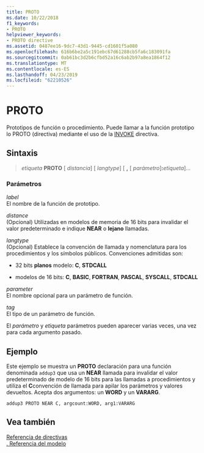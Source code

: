 ```yaml
---
title: PROTO
ms.date: 10/22/2018
f1_keywords:
- PROTO
helpviewer_keywords:
- PROTO directive
ms.assetid: 0487ee16-9dc7-43d1-9445-cd1601f5a080
ms.openlocfilehash: 616b6be2a5c191ebc67d61288cb5fa6c183091fa
ms.sourcegitcommit: 0ab61bc3d2b6cfbd52a16c6ab2b97a8ea1864f12
ms.translationtype: MT
ms.contentlocale: es-ES
ms.lasthandoff: 04/23/2019
ms.locfileid: "62210526"
---
```

# <a name="proto"></a>PROTO

Prototipos de función o procedimiento. Puede llamar a la función prototipo lo PROTO (directiva) mediante el uso de la [INVOKE](invoke.md) directiva.

## <a name="syntax"></a>Sintaxis

> *etiqueta* **PROTO** \[ *distancia*] \[ *langtype*] \[ __,__ \[ *parámetro*]__:__*etiqueta*]...

### <a name="parameters"></a>Parámetros

*label*<br/>
El nombre de la función de prototipo.

*distance*<br/>
(Opcional) Utilizadas en modelos de memoria de 16 bits para invalidar el valor predeterminado e indique **NEAR** o **lejano** llamadas.

*langtype*<br/>
(Opcional) Establece la convención de llamada y nomenclatura para los procedimientos y los símbolos públicos. Convenciones admitidas son:

- 32 bits **planos** modelo: **C**, **STDCALL**

- modelos de 16 bits: **C**, **BASIC**, **FORTRAN**, **PASCAL**, **SYSCALL**, **STDCALL**

*parameter*<br/>
El nombre opcional para un parámetro de función.

*tag*<br/>
El tipo de un parámetro de función.

El *parámetro* y *etiqueta* parámetros pueden aparecer varias veces, una vez para cada argumento pasado.

## <a name="example"></a>Ejemplo

Este ejemplo se muestra un **PROTO** declaración para una función denominada `addup3` que usa un **NEAR** llamada para invalidar el valor predeterminado de modelo de 16 bits para las llamadas a procedimientos y utiliza el **C**convención de llamada para apilar los parámetros y valores devueltos. Acepta dos argumentos: un **WORD** y un **VARARG**.

```MASM
addup3 PROTO NEAR C, argcount:WORD, arg1:VARARG
```

## <a name="see-also"></a>Vea también

[Referencia de directivas](directives-reference.md)<br/>
[. Referencia del modelo](dot-model.md)<br/>
